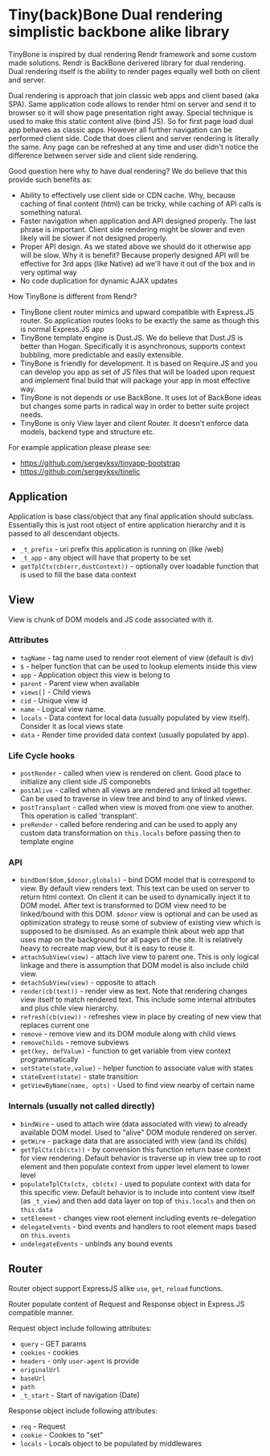 # Tiny(back)Bone Dual rendering simplistic backbone alike library

TinyBone is inspired by dual rendering Rendr framework and some custom made solutions.
Rendr is BackBone derivered library for dual rendering. Dual rendering itself is
the ability to render pages equally well both on client and server.

Dual rendering is approach that join classic web apps and client based (aka SPA).
Same application code allows to render html on server and send it to browser so
it will show page presentation right away. Special technique is used to make this
static content alive (bind JS). So for first page load dual app behaves as classic apps.
However all further navigation can be performed client side. Code that does client
and server rendering is literally the same. Any page can be refreshed at any time
and user didn't notice the difference between server side and client side rendering.

Good question here why to have dual rendering? We do believe that this provide
such benefits as:
* Ability to effectively use client side or CDN cache. Why, because caching of final
content (html) can be tricky, while caching of API calls is something natural.
* Faster navigation when application and API designed properly. The last phrase
is important. Client side rendering might be slower and even likely will be slower
if not designed properly.
* Proper API design. As we stated above we should do it otherwise app will be slow.
Why it is benefit? Because properly designed API will be effective for 3rd apps
(like Native) ad we'll have it out of the box and in very optimal way
* No code duplication for dynamic AJAX updates

How TinyBone is different from Rendr?

* TinyBone client router mimics and upward compatible with Express.JS router.
So application routes looks to be exactly the same as though this is normal
Express.JS app
* TinyBone template engine is Dust.JS. We do believe that Dust.JS is better
than Hogan. Specifically it is asynchronous, supports context bubbling,
more predictable and easily extensible.
* TinyBone is friendly for development. It is based on Require.JS and
you can develop you app as set of JS files that will be loaded upon request and
implement final build that will package your app in most effective way.
* TinyBone is not depends or use BackBone. It uses lot of BackBone ideas
but changes some parts in radical way in order to better suite project needs.
* TinyBone is only View layer and client Router. It doesn't enforce data models,
backend type and structure etc.

For example application please please see:
* https://github.com/sergeyksv/tinyapp-bootstrap
* https://github.com/sergeyksv/tinelic

## Application

Application is base class/object that any final application should subclass.
Essentially this is just root object of entire application hierarchy and it is
passed to all descendant objects.

* `_t_prefix` - uri prefix this application is running on (like /web)
* `_t_app` - any object  will have that property to be set
* `getTplCtx(cb(err,dustContext))` - optionally over loadable function that is
used to fill the base data context

## View

View is chunk of DOM models and JS code associated with it.

### Attributes

* `tagName` - tag name used to render root element of view (default is div)
* `$` - helper function that can be used to lookup elements inside this view
* `app` - Application object this view is belong to
* `parent` - Parent view when available
* `views[]` - Child views
* `cid` - Unique view id
* `name` - Logical view name.
* `locals` - Data context for local data (usually populated by view itself).
Consider it as local views state
* `data` - Render time provided data context (usually populated by app).

### Life Cycle hooks
* `postRender` - called when view is rendered on client. Good place to initialize
any client side JS componebts
* `postAlive` - called when all views are rendered and linked all together. Can
be used to traverse in view tree and bind to any of linked views.
* `postTransplant` - called when view is moved from one view to another. This
operation is called 'transplant'.
* `preRender` - called before rendering and can be used to apply any custom data
transformation on `this.locals` before passing then to template engine

### API

* `bindDom($dom,$donor,globals)` - bind DOM model that is correspond to view.
By default view renders text. This text can be used on server to return html
context. On client it can be used to dynamically inject it to DOM model. After
text is transformed to DOM view need to be linked/bound with this DOM.
`$donor` view is optional and can be used as optimization strategy to reuse
some of subview of existing view which is supposed to be dismissed. As an example
think about web app that uses map on the background for all pages of the site.
It is relatively heavy to recreate map view, but it is easy to reuse it.
* `attachSubView(view)` - attach live view to parent one. This is only logical
linkage and there is assumption that DOM model is also include child view.
* `detachSubView(view)` - opposite to attach
* `render(cb(text))` - render view as text. Note that rendering changes view
itself to match rendered text. This include some internal attributes and plus
chile view hierarchy.
* `refresh(cb(view))` - refreshes view in place by creating of new view that
replaces current one
* `remove` - remove view and its DOM module along with child views
* `removeChilds` - remove subviews
* `get(key, defValue)` - function to get variable from view context programmatically
* `setState(state,value)` - helper function to associate value with states
* `stateEvent(state)` - state transition
* `getViewByName(name, opts)` - Used to find view nearby of certain name

### Internals (usually not called directly)

* `bindWire` - used to attach wire (data associated with view) to already
available DOM model. Used to "alive" DOM module rendered on server.
* `getWire` - package data that are associated with view (and its childs)
* `getTplCtx(cb(ctx))` - by convension this function return base context for view rendering.
Default behavior is traverse up in view tree up to root element and then populate
context from upper level element to lower level
* `populateTplCtx(ctx, cb(ctx)` - used to populate context with data for this specific view.
Default behavior is to include into content view itself (as `_t_view`) and then
add data layer on top of `this.locals` and then on `this.data`
* `setElement` - changes view root element including events re-delegation
* `delegateEvents` - bind events and handlers to root element maps based on `this.events`
* `undelegateEvents` - unbinds any bound events

## Router

Router object support ExpressJS alike `use`, `get`, `reload` functions.

Router populate content of Request and Response object in Express.JS compatible manner.

Request object include following attributes:

* `query` - GET params
* `cookies` - cookies
* `headers` - only `user-agent` is provide
* `originalUrl`
* `baseUrl`
* `path`
* `_t_start` - Start of navigation (Date)

Response object include following attributes:

* `req` - Request
* `cookie` - Cookies to "set"
* `locals` - Locals object to be populated by middlewares
